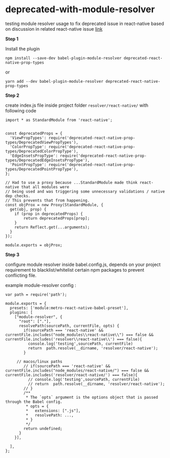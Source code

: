 # deprecated-with-module-resolver
testing module resolver usage to fix deprecated issue in react-native based on discussion in related react-native issue [link](https://github.com/facebook/react-native/issues/33734)

**Step 1** 

Install the plugin

```
npm install --save-dev babel-plugin-module-resolver deprecated-react-native-prop-types
```
or
```
yarn add --dev babel-plugin-module-resolver deprecated-react-native-prop-types
```

**Step 2**

create index.js file inside project folder `resolver/react-native/` with following code
```
import * as StandardModule from 'react-native';


const deprecatedProps = {
  'ViewPropTypes': require('deprecated-react-native-prop-types/DeprecatedViewPropTypes'),
  'ColorPropType': require('deprecated-react-native-prop-types/DeprecatedColorPropType'),
  'EdgeInsetsPropType': require('deprecated-react-native-prop-types/DeprecatedEdgeInsetsPropType'),
  'PointPropType': require('deprecated-react-native-prop-types/DeprecatedPointPropType'),
};

// Had to use a proxy because ...StandardModule made think react-native that all modules were 
// being used and was triggering some unnecessary validations / native dep checks. 
// This prevents that from happening.
const objProx = new Proxy(StandardModule, {
  get(obj, prop) {
    if (prop in deprecatedProps) {
        return deprecatedProps[prop];
    }
    return Reflect.get(...arguments);
  }
}); 

module.exports = objProx;
```

**Step 3**

configure module resolver inside babel.config.js, depends on your project requirement to blacklist/whitelist certain npm packages to prevent conflicting file.

example module-resolver config :

```
var path = require('path');

module.exports = {
  presets: ['module:metro-react-native-babel-preset'],
  plugins: [
    ["module-resolver", {
      "root": ["."],
      resolvePath(sourcePath, currentFile, opts) {
        if(sourcePath === 'react-native' && currentFile.includes("node_modules\\react-native\\") === false && currentFile.includes('resolver\\react-native\\') === false){
          console.log('testing',sourcePath, currentFile)
          return  path.resolve(__dirname, 'resolver/react-native');
        }
        
     // macos/linux paths
        // if(sourcePath === 'react-native' && currentFile.includes("node_modules/react-native/") === false && currentFile.includes('resolver/react-native/') === false){
          // console.log('testing',sourcePath, currentFile)
          // return  path.resolve(__dirname, 'resolver/react-native');
        // }
        /**
         * The `opts` argument is the options object that is passed through the Babel config.
         * opts = {
         *   extensions: [".js"],
         *   resolvePath: ...,
         * }
         */
        return undefined;
      }
    }],
 
  ],
};

```
